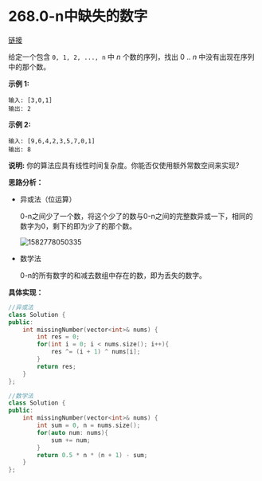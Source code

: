 # 268.0-n中缺失的数字

[链接](https://leetcode-cn.com/problems/missing-number/description/)

给定一个包含 `0, 1, 2, ..., n` 中 *n* 个数的序列，找出 0 .. *n* 中没有出现在序列中的那个数。

**示例 1:**

```
输入: [3,0,1]
输出: 2
```

**示例 2:**

```
输入: [9,6,4,2,3,5,7,0,1]
输出: 8
```

**说明:**
 你的算法应具有线性时间复杂度。你能否仅使用额外常数空间来实现?

**思路分析：**

- 异或法（位运算）

  0-n之间少了一个数，将这个少了的数与0-n之间的完整数异或一下，相同的数字为0，剩下的即为少了的那个数。

  ![1582778050335](../../cpp-note/cpp-note/pics/1582778050335.png)

- 数学法

  0-n的所有数字的和减去数组中存在的数，即为丢失的数字。

**具体实现：**

```c++
//异或法
class Solution {
public:
    int missingNumber(vector<int>& nums) {
        int res = 0;
        for(int i = 0; i < nums.size(); i++){
            res ^= (i + 1) ^ nums[i];
        }
        return res;
    }
};

//数学法
class Solution {
public:
    int missingNumber(vector<int>& nums) {
        int sum = 0, n = nums.size();
        for(auto num: nums){
            sum += num;
        }
        return 0.5 * n * (n + 1) - sum;
    }
};
```

